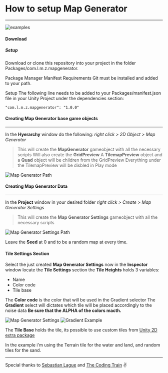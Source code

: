# How to setup Map Generator
---------------------------------------

![examples](images/examples.gif)

#### Download

##### Setup
Download or clone this repository into your project in the folder Packages/com.l.m.z.mapgenerator.

Package Manager Manifest
Requirements
Git must be installed and added to your path.

Setup
The following line needs to be added to your Packages/manifest.json file in your Unity Project under the dependencies section:

    "com.l.m.z.mapgenerator": "1.0.0"


#### Creating Map Generator base game objects
---------------------------------------
In the **Hyerarchy** window do the following: _right click > 2D Object > Map Generator_

>This will create the **MapGenerator** gameobject with all the necessary scripts
>Will also create the **GridPreview**
>A **TilemapPreview** object and a **Quad** object will be children from the GridPreview
>Everything under the TilemapPreview will be disbled in Play mode

![Map Generator Path](images/MapGeneratorPath.png)


#### Creating Map Generator Data
---------------------------------------
In the **Project** window in your desired folder _right click > Create > Map Generator Settings_
>This will create the **Map Generator Settings** gameobject with all the necessary scripts

![Map Generator Settings Path](images/MapGeneratorDataPath.png)

Leave the **Seed** at 0 and to be a random map at every time.

#### Tile Settings Section

Select the just created **Map Generator Settings** now in the **Inspector** window locate the **Tile Settings** section
the **Tile Heights** holds 3 variables:
* Name
* Color code
* Tile base

The **Color code** is the color that will be used in the Gradient selector
The **Gradient** select will dictates which tile will be placed accordingly to the noise data
**Be sure that the ALPHA of the colors macth.**

![Map Generator Settings](images/DataSettings.png)
![Gradient Example](images/GradientExample.gif)

The **Tile Base** holds the tile, its possible to use custom tiles from [Unity 2D extra package](https://github.com/Unity-Technologies/2d-extras)

In the example i'm using the Terrain tile for the water and land, and random tiles for the sand.

---------------------------------------
Special thanks to [Sebastian Lague](https://github.com/SebLague) and [The Coding Train](https://www.youtube.com/user/shiffman) :v: